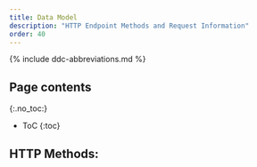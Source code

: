```yaml
---
title: Data Model
description: "HTTP Endpoint Methods and Request Information"
order: 40
---
```


{% include ddc-abbreviations.md %}

## Page contents
{:.no_toc:}

- ToC
{:toc}

## HTTP Methods:



